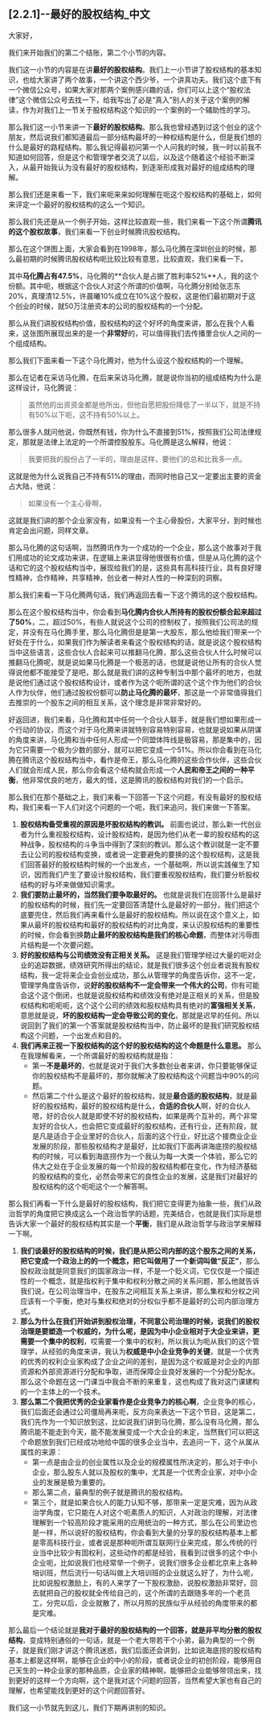 ##  [2.2.1]--最好的股权结构_中文

大家好，

我们来开始我们的第二个结账，第二个小节的内容。

我们这一小节的内容是在讲**最好的股权结构**。我们上一小节讲了股权结构的基本知识，也给大家讲了两个故事，一个讲这个西少爷，一个讲真功夫。我们这个底下有一个微信公众号，如果大家对那两个案例感兴趣的话，你们可以上这个“股权法律”这个微信公众号去找一下，给我写出了必是“真入”别人的关于这个案例的解读，作为对我们上一节关于股权结构这个知识的一个案例的一个辅助性的学习。

那么我们这一小节来讲一下**最好的股权结构**。那么我也曾经遇到过这个创业的这个朋友，然后说我们都知道最后一部分结构最坏的一种权结构是什么，但是我们想的什么是最好的路程结构。那么我记得最初问第一个人问我的时候，我一时以前我不知道如何回答，但是这个和管理学者交流了以后，以及这个随着这个经验不断深入，从最开始我认为没有最好的股权结构，到逐渐形成我对最好的组成结构的理解。

那么我们还是来看一下，我们来呃来来如何理解在呃这个股权结构的基础上，如何来评定一个最好的股权结构的这么一个知识。

那么我们先还是从一个例子开始，这样比较直观一些，我们来看一下这个所谓**腾讯的这个股权故事**，我们来看一下创业时候腾讯股权结构。

那么在这个饼图上面，大家会看到在1998年，那么马化腾在深圳创业的时候，那么最初期的时候腾讯股权结构呃比较比较有意思，比较直观，我们来看一下。

其中**马化腾占有47.5%**，马化腾的**合伙人是占据了胜利率52%**人，我的这个份额。其中呃，根据这个合伙人对这个所谓的价值啊，马化腾分别给张志东20%，真理清12.5%，许晨曦10%成立在10%这个股权，这是他们最初期对于这个创业的时候，就50万注册资本的公司的股权结构的一个分配。

那么从我们讲股权结构价值，股权结构的这个好坏的角度来讲，那么在我个人看来，这张图所展现出来的是一个**非常好**的，可以值得我们去传播里合伙人之间的一个组成结构。

那么我们下面来看一下这个马化腾对，他为什么设这个股权结构的一个理解。

那么在记者在采访马化腾，在后来采访马化腾，就是说你当初的组成结构为什么是这样设计，马化腾说：

> 虽然他的出资资金都是他所出，但他自愿把股份降低了一半以下，就是不持有50%以下呃，这不持有50%以上。

那么很多人就问他说，你既然有钱，你为什么不直接到51%，按照我们公司法律规定，那就是法律上法定的一个所谓控股股东。马化腾是这么解释，他说：

> 我要把我的股份占了一半的，理由是这样，要他们的总和比我多一点。

这就是他为什么说我自己不持有51%的理由，而同时他自己又一定要出主要的资金占大陆，他说：

> 如果没有一个主心骨啊，

这就是我们讲的那个企业家没有，如果没有一个主心骨股份，大家平分，到时候也肯定会出问题，同样文章。

那么马化腾的这句话啊，当然腾讯作为一个成功的一个企业，那么这个故事对于我们用成功的论文成功来讲，在逻辑上来讲显得他很很有价值，但是从马化腾的这个话和它的这个股权结构当中，展现给我们的是，这些具有高科技行业，具有良好理性精神，合作精神，共享精神，创业者一种对人性的一种深刻的洞察。

那么我们来看一下马化腾两句话，我们再返回去看一下这个腾讯的这个股权结构。

那么在这个股权结构当中，你会看到**马化腾内合伙人所持有的股权份额合起来超过了50%**，二，超过50%，有些人就说这个公司的控制权了，按照我们公司法的规定，并没有在马化腾手里，那么马化腾但是是第一大股东，那么他给我们带来一个好处在于什么，如果我们作为解读者来看这个股权结构的话，就是说这个股权结构当中这些语言，这些合伙人合起来可以推翻马化腾，那么这些合伙人什么时候可以推翻马化腾呢，就是说如果马化腾是一个极恶的话，也就是说他让所有的合伙人觉得说他都不能接受了是吧，那么就是我们讲的这种专制当中那个最坏的地方，也就是说他们通过这个股权结构设计，或者作为这个呃所谓的这个这个作为他们的合伙人作为伙伴，他们通过股权份额可以**防止马化腾的最坏**，那这是一个非常值得我们去推崇的一个股东之间的相互关系，这个理念是非常非常好的。

好返回进，我们来看，马化腾和其中任何一个合伙人联手，就是我们想如果形成一个行动的协议，而这个对于马化腾来讲就特别容易特别容易，也就是说如果从阴谋的角度来讲，马化腾和当中任何人形成一个同盟体阵线是极容易，那是集中的，因为它只需要一个极为少数的部分，就可以把它变成一个51%。所以你会看到在马化腾在腾讯这个股权结构当中，看作是帝王，那么马化腾的这些合作伙伴，这些合伙人们就会形成人民，那么你会看这个结构就会形成一个**人民和帝王之间的一种平衡**，他非常优良的地方，最大的怪，这是腾讯的股权结构对我们的一个启示。

那么我们在那个基础之上，我们来看一下回答一下这个问题，有没有最好的股权结构，我们来看一下人们对这个问题的一个呃，我们来追问，我们来做一下答案。

1.  **股权结构备受重视的原因是坏股权结构的教训。** 前面也说过，那么新一代创业者为什么重视股权结构，设计股权结构，是因为他们从老一辈的股权结构的这种战争，股权结构的斗争当中得到了深刻的教训。那么这个教训就是一定不要去让公司的股权结构变换，或者说一定要避免的要换的这个股权结构，这是我们回答最好的股权结构时候的一个出发点，一个基础啊，所以说实践催生了知识，因而我们产生了要设计股权结构，我们要重视股权结构，我们要分析股权结构的好与坏来做做知识需求。
2.  **我们要防止最坏的，当然我们要争取最好的。** 也就是说我们在回答什么是最好的股权结构的时候，我们先一定要回答清楚什么是最好的一部分，我们把这个底要兜住，然后我们再来看什么是最好的股权结构。所以说在这个意义上，如果从最坏的股权结构和最好的股权结构的对比角度，来认识股权结构的重要性的时候，你会看到换**防止最坏的股权结构是我们的核心命题**，而整体对污辱图片结构是一个次要问题。
3.  **好的股权结构与公司绩效没有正相关关系。** 这是我们管理学经过大量的呃对企业的追踪数据，绩效研究所得出的结论，就是我们很多这个创业者说我有股权结构，我一定将来企业会创业成功，那么从管理学的角度告诉你，这不一定，管理学角度告诉你，说**好的股权结构不一定会带来一个伟大的公司**，你有可能会这个这个倒闭，也就是说股权结构和绩效没有绝对是正相关的关系，但是股权结构和呃呃呃，这个这个公司的绩效和股权结构具有绝对的**富强相关关系**，意思就是说，**坏的股权结构一定会导致公司的变化**，那就是迟早的任何。所以说回到了我们的第一个答案就是股权结构当中，防止最坏的是我们研究股权结构这个问题，一个出发点和目的。
4.  **我们再来正视一下股权结构的这个好的股权结构的这个命题是什么意思。** 那么在我理解看来，一个所谓最好的股权结构就是指：
    *   第一**不是最坏的**，也就是说对于我们大多数创业者来讲，你只要能够保证你的股权结构不是最坏的，那你就解决了股权结构这个问题当中90%的问题。
    *   然后第二个什么是这个最好的股权结构，就是**最合适的股权结构**，就是最好的股权结构，最好的股权结构是什么，**合适的合伙人**啊，好的合伙人嗯，好的合伙人就是即使不好的股权结构，如果是两个互补的，两个非常友好的合伙人，也会把它变成最好的股权结构，还有行业，还有阶段，就是凡是适合于企业里好的合伙人，后面的这个行业，好比这个接商业企业发展的阶段，那些股权结构才是最好，比如我们下面再讲海底捞的股权结构的时候，可以看到海底捞作为一个我认为每一大类一个体验，那么它的伟大之处在于企业发展的每一个阶段的股权结构都在变化，作为经济基础的股权结构的变化，必然会带来它的良性企业的发展，这是我们对最好的股权结构的这个呃呃这个一个解答啊。

那么我们再看一下什么是最好的股权结构，我们把它变得更为抽象一些，我们从政治哲学的角度把它换成这么一个政治哲学的话题，完美结合，也就是我们实际是想告诉大家一个最好的股权结构其实是一个**平衡**，我们是从政治哲学与政治学来解释一下啊。

1.  **我们谈最好的股权结构的时候，我们是从把公司内部的这个股东之间的关系，把它变成一个政治上的的一个概念，把它叫做用了一个新词叫做“反正”**，那么股权政治就是同意我们的国家政治一样，不是一个贬义词，它仅仅是一个描述性的一个概念，就是指权利于集中和权利分散之间的关系问题，那么他就告诉我们说，在公司治理当中，在股东之间相互关系上来讲，那么集权和分权之间应该有一个平衡，绝对与集权和绝对的分权似乎都不是最好的公司内部治理方式。
2.  **那么为什么在我们开始讲到股权治理，不同意公司治理的时候，说我们的股权治理是要塑造一个权威的，为什么呢，是因为中小企业相对于大企业来讲，更需要一个集中的权利**，哎需要一个集中的权利，所以我认为呃从我们的这个管理学，从经验的角度来讲，我认为**权威是中小企业竞争的关键**，就是一个优秀的优秀的权利企业家构成了企业之间的差别，是因为这个权威是对企业的内部资源和外部资源进行分配和争取，进而保障企业良好发展的一个分配分配水。那么这个命题在这一门课当中我会不断的来重复，这也构成了我对这门课建构的一个主体上的一个技术。
3.  **那么第二个我把优秀的企业家看作是企业竞争力的核心啊**，企业竞争的核心，我们后面还会通过公司僵局再来呃，反方向来表达一下这个节目，这是第二，我们先作为一个知识放到这，比如说我们讲到马化腾，那么没有马化腾，那么腾讯能不能走到今天，能不能发展变成一个大企业的未定，当然我们可以把这个命题放到我们已经成功地给中国的很多企业当中，去追问一下，这个从属从属性的来源：
    *   第一点是由企业的创业属性以及企业的规模属性所决定的，那么对于中小企业，那么股东人就以及股权的集中，尤其是一个优秀企业家，对中小企业的发展是极为重要的。
    *   那么第二点，最典型的例子就是腾讯的股权结构。
    *   第三个，就是如果合伙人的能力认知不够，那带来一定是灾难，因为从政治学角度，它只能在人对这个呃素质人的知识，人对政治的理解，对法律理解到一个较高阶段才能采用的应用统治的一种方式，那么在公司里边也是一样，所以说好的股权结构，你会看到大量的分享的股权结构基本上都是零高科技行业，或者说是那种呃所谓互联网行业来完成，那么传统的行业当中比较少有固权利，这些动作的都是经验，我看到过很多的这个中小企业呃，比如说我们也经常举一个例子，说我们很多企业都北京来上各种培训班，然后流行一句话叫做上大培训班的企业就这么好了，为什么呢，比如说股权激励上，有的人来学了一下股权激励，说股权激励非常好，回去就把自己的股权就全传给自己的，这个所谓的去跟随多年的一个老员工，分完以后，企业就散了，所以月照的民族似乎从经验的角度带来的都是灾难。

那么最后一个结论就是**我对于最好的股权结构的一个回答，就是非平均分散的股权结构**，变成特别通俗的一句话，就是一个老大带若干个小弟，最为典型的一个例子，就是我们刚才讲这个腾讯迷惑，我们后面还会讲到，比如说海底捞的股权结构基本上都是这样啊，能够在企业的中小的阶段，或者说企业的初创阶段，能够用自己天生的一种企业家的那种品质，企业家的精神啊，能够把企业能够带领出来，找到更好的这样一个方向啊，这个是我对这个问题的回答，当然希望大家也有自己的理解，也希望能找到更好的这个问题回答好。

我们这一小节就先到这儿，我们下期再讲别的知识。
